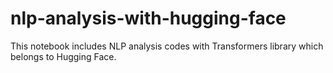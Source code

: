 # nlp-analysis-with-hugging-face
This notebook includes NLP analysis codes with Transformers library which belongs to Hugging Face.
